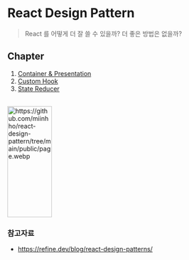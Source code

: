 # React Design Pattern

> React 를 어떻게 더 잘 쓸 수 있을까? 더 좋은 방법은 없을까?  

## Chapter

1. [Container & Presentation](./src/components/container_presentation/README.md)
2. [Custom Hook](./src/components/custom_hooks/README.md)
3. [State Reducer](./src/components/state_reducer/README.md)

<br>

<img alt="https://github.com/miinhho/react-design-pattern/tree/main/public/page.webp" width="100" height="250">

</img>

### 참고자료
- https://refine.dev/blog/react-design-patterns/